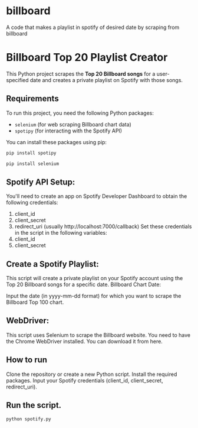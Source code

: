 # billboard
A code that makes a playlist in spotify of desired date  by scraping from billboard
# Billboard Top 20 Playlist Creator

This Python project scrapes the **Top 20 Billboard songs** for a user-specified date and creates a private playlist on Spotify with those songs.

## Requirements

To run this project, you need the following Python packages:

- `selenium` (for web scraping Billboard chart data)
- `spotipy` (for interacting with the Spotify API)

You can install these packages using pip:

```bash
pip install spotipy
```
```bash
pip install selenium
```
##  Spotify API Setup:

You'll need to create an app on Spotify Developer Dashboard to obtain the following credentials:
1. client_id
2. client_secret
3. redirect_uri (usually http://localhost:7000/callback)
Set these credentials in the script in the following variables:
1. client_id
2. client_secret
## Create a Spotify Playlist:

This script will create a private playlist on your Spotify account using the Top 20 Billboard songs for a specific date.
Billboard Chart Date:

Input the date (in yyyy-mm-dd format) for which you want to scrape the Billboard Top 100 chart.

## WebDriver:
This script uses Selenium to scrape the Billboard website. You need to have the Chrome WebDriver installed. You can download it from here.

## How to run
Clone the repository or create a new Python script.
Install the required packages.
Input your Spotify credentials (client_id, client_secret, redirect_uri).
## Run the script.
```bash
python spotify.py

